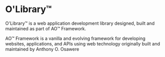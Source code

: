 # O'Library™
O'Library™ is a web application development library designed, built and maintained as part of AO™ Framework.

AO™ Framework is a vanilla and evolving framework for developing websites, applications, and APIs using web technology originally built and maintained by Anthony O. Osawere
